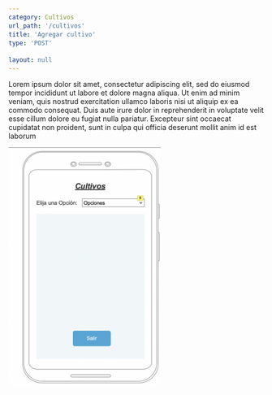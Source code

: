 ```yaml
---
category: Cultivos
url_path: '/cultivos'
title: 'Agregar cultivo'
type: 'POST'

layout: null
---
```


Lorem ipsum dolor sit amet, consectetur adipiscing elit, sed do eiusmod tempor incididunt ut labore et dolore magna aliqua. Ut enim ad minim veniam, quis nostrud exercitation ullamco laboris nisi ut aliquip ex ea commodo consequat. Duis aute irure dolor in reprehenderit in voluptate velit esse cillum dolore eu fugiat nulla pariatur. Excepteur sint occaecat cupidatat non proident, sunt in culpa qui officia deserunt mollit anim id est laborum

<img src="../Screen Shot 2020-11-14 at 17.52.34.png" style="float: left; margin-right: 10px; width:300px; margin-bottom: 20px;" />

